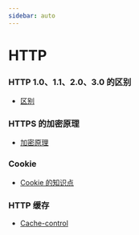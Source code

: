 ```yaml
---
sidebar: auto
---
```


# HTTP
### HTTP 1.0、1.1、2.0、3.0 的区别

+ [区别](./http.md#http-各个版本的区别是什么)

### HTTPS 的加密原理

+ [加密原理](./http.md#https)

### Cookie 

+ [Cookie 的知识点](./http.md#cookie)

### HTTP 缓存

+ [Cache-control](./http.md#http-缓存)

